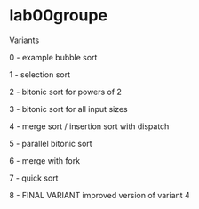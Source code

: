 # lab00groupe

Variants

0 - example bubble sort  

1 - selection sort  

2 - bitonic sort for powers of 2  

3 - bitonic sort for all input sizes  

4 - merge sort / insertion sort with dispatch  

5 - parallel bitonic sort  

6 - merge with fork  

7 - quick sort  

8 - FINAL VARIANT improved version of variant 4
